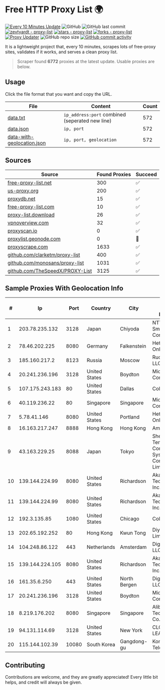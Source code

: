 
# Free HTTP Proxy List 🌍

[![Every 10 Minutes Update](https://github.com/mertguvencli/http-proxy-list/actions/workflows/main.yml/badge.svg?branch=main)](https://github.com/mertguvencli/http-proxy-list/actions/workflows/main.yml)
![GitHub](https://img.shields.io/github/license/mertguvencli/http-proxy-list)
![GitHub last commit](https://img.shields.io/github/last-commit/mertguvencli/http-proxy-list)
[![zevtyardt - proxy-list](https://img.shields.io/static/v1?label=zevtyardt&message=proxy-list&color=blue&logo=github)](https://github.com/zevtyardt/proxy-list "Go to GitHub repo")
[![stars - proxy-list](https://img.shields.io/github/stars/zevtyardt/proxy-list?style=social)](https://github.com/zevtyardt/proxy-list)
[![forks - proxy-list](https://img.shields.io/github/forks/zevtyardt/proxy-list?style=social)](https://github.com/zevtyardt/proxy-list)
[![Proxy Updater](https://github.com/zevtyardt/proxy-list/workflows/Proxy%20Updater/badge.svg)](https://github.com/zevtyardt/proxy-list/actions?query=workflow:"Proxy+Updater")
![GitHub repo size](https://img.shields.io/github/repo-size/zevtyardt/proxy-list)
[![GitHub commit activity](https://img.shields.io/github/commit-activity/m/zevtyardt/proxy-list?logo=commits)](https://github.com/zevtyardt/proxy-list/commits/main)

It is a lightweight project that, every 10 minutes, scrapes lots of free-proxy sites, validates if it works, and serves a clean proxy list.

> Scraper found **6772** proxies at the latest update. Usable proxies are below.

## Usage

Click the file format that you want and copy the URL.

|File|Content|Count|
|----|-------|-----|
|[data.txt](https://raw.githubusercontent.com/mertguvencli/http-proxy-list/main/proxy-list/data.txt)|`ip_address:port` combined (seperated new line)|572|
|[data.json](https://raw.githubusercontent.com/mertguvencli/http-proxy-list/main/proxy-list/data.json)|`ip, port`|572|
|[data-with-geolocation.json](https://raw.githubusercontent.com/mertguvencli/http-proxy-list/main/proxy-list/data-with-geolocation.json)|`ip, port, geolocation`|572|

## Sources

|Source|Found Proxies|Succeed|
|------|-------------|-------|
|[free-proxy-list.net](https://free-proxy-list.net)|300|✅|
|[us-proxy.org](https://www.us-proxy.org)|200|✅|
|[proxydb.net](http://proxydb.net)|15|✅|
|[free-proxy-list.com](https://free-proxy-list.com/?page=&port=&type%5B%5D=http&type%5B%5D=https&up_time=0&search=Search)|10|✅|
|[proxy-list.download](https://www.proxy-list.download/HTTP)|26|✅|
|[vpnoverview.com](https://vpnoverview.com/privacy/anonymous-browsing/free-proxy-servers)|32|✅|
|[proxyscan.io](https://www.proxyscan.io)|0|✅|
|[proxylist.geonode.com](https://proxylist.geonode.com/api/proxy-list?limit=300&page=1&sort_by=lastChecked&sort_type=desc&protocols=http,https)|0|🚫|
|[proxyscrape.com](https://api.proxyscrape.com/v2/?request=displayproxies&protocol=http&timeout=10000&country=all&ssl=all&anonymity=all)|1633|✅|
|[github.com/clarketm/proxy-list](https://raw.githubusercontent.com/clarketm/proxy-list/master/proxy-list-raw.txt)|400|✅|
|[github.com/monosans/proxy-list](https://raw.githubusercontent.com/monosans/proxy-list/main/proxies/http.txt)|1031|✅|
|[github.com/TheSpeedX/PROXY-List](https://raw.githubusercontent.com/TheSpeedX/PROXY-List/master/http.txt)|3125|✅|


## Sample Proxies With Geolocation Info

|#|Ip|Port|Country|City|Internet Service Provider|
|-|--|----|-------|----|-------------------------|
|1|203.78.235.132|3128|Japan|Chiyoda|NTT SmartConnect Corporation|
|2|78.46.202.225|8080|Germany|Falkenstein|Hetzner Online GmbH|
|3|185.160.217.2|8123|Russia|Moscow|Rucomtech LLC|
|4|20.241.236.196|3128|United States|Boydton|Microsoft Corporation|
|5|107.175.243.183|80|United States|Dallas|ColoCrossing|
|6|40.119.236.22|80|Singapore|Singapore|Microsoft Corporation|
|7|5.78.41.146|8080|United States|Portland|Hetzner Online GmbH|
|8|16.163.217.247|8888|Hong Kong|Hong Kong|Amazon.com|
|9|43.163.229.25|8088|Japan|Tokyo|Shenzhen Tencent Computer Systems Company Limited|
|10|139.144.224.99|8080|United States|Richardson|Akamai Technologies, Inc.|
|11|139.144.224.99|8080|United States|Richardson|Akamai Technologies, Inc.|
|12|192.3.135.85|1080|United States|Chicago|ColoCrossing|
|13|202.65.192.252|80|Hong Kong|Kwun Tong|Diyixian.com Limited|
|14|104.248.86.122|443|Netherlands|Amsterdam|DigitalOcean, LLC|
|15|139.144.224.105|8080|United States|Richardson|Akamai Technologies, Inc.|
|16|161.35.6.250|443|United States|North Bergen|DigitalOcean, LLC|
|17|20.241.236.196|3128|United States|Boydton|Microsoft Corporation|
|18|8.219.176.202|8080|Singapore|Singapore|Alibaba (US) Technology Co., Ltd.|
|19|94.131.114.69|3128|United States|New York|CLOUD LEASE Ltd|
|20|115.144.102.39|10080|South Korea|Gangdong-gu|Korea Telecom|



## Contributing

Contributions are welcome, and they are greatly appreciated! Every
little bit helps, and credit will always be given.

